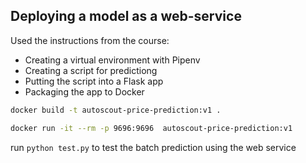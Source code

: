 ## Deploying a model as a web-service

Used the instructions from the course:

* Creating a virtual environment with Pipenv
* Creating a script for predictiong 
* Putting the script into a Flask app
* Packaging the app to Docker


```bash
docker build -t autoscout-price-prediction:v1 .
```

```bash
docker run -it --rm -p 9696:9696  autoscout-price-prediction:v1
```


run `python test.py` to test the batch prediction using the web service
